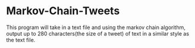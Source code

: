 # Markov-Chain-Tweets

This program will take in a text file and using the markov chain algorithm, 
output up to 280 characters(the size of a tweet) of text in a similar style as the text file.  
